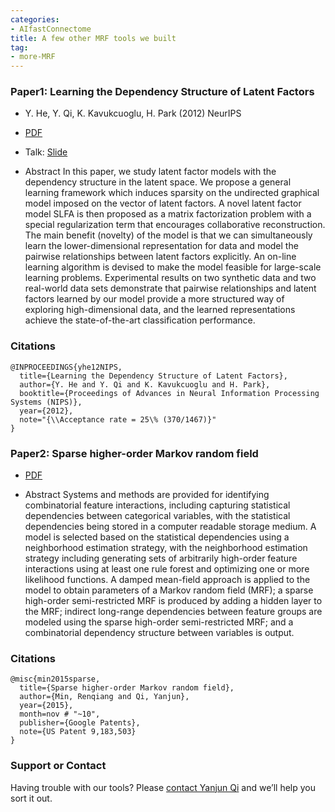 ```yaml
---
categories:
- AIfastConnectome
title: A few other MRF tools we built 
tag:
- more-MRF 
---
```



### Paper1: Learning the Dependency Structure of Latent Factors
+ Y. He, Y. Qi, K. Kavukcuoglu, H. Park (2012) NeurIPS 
+ [PDF](https://papers.nips.cc/paper/4636-learning-the-dependency-structure-of-latent-factors)
+ Talk: [Slide](http://www.cs.cmu.edu/~qyj/papersA08/12-talk-ecml2012-qyj.pdf)

+ Abstract
In this paper, we study latent factor models with the dependency structure in the latent space. We propose a general learning framework which induces sparsity on the undirected graphical model imposed on the vector of latent factors. A novel latent factor model SLFA is then proposed as a matrix factorization problem with a special regularization term that encourages collaborative reconstruction. The main benefit (novelty) of the model is that we can simultaneously learn the lower-dimensional representation for data and model the pairwise relationships between latent factors explicitly. An on-line learning algorithm is devised to make the model feasible for large-scale learning problems. Experimental results on two synthetic data and two real-world data sets demonstrate that pairwise relationships and latent factors learned by our model provide a more structured way of exploring high-dimensional data, and the learned representations achieve the state-of-the-art classification performance.

### Citations

```
@INPROCEEDINGS{yhe12NIPS,
  title={Learning the Dependency Structure of Latent Factors},
  author={Y. He and Y. Qi and K. Kavukcuoglu and H. Park},
  booktitle={Proceedings of Advances in Neural Information Processing Systems (NIPS)},
  year={2012},
  note="{\\Acceptance rate = 25\% (370/1467)}"
}
```


### Paper2: Sparse higher-order Markov random field
+ [PDF](https://patents.google.com/patent/US9183503B2/en)

+ Abstract
Systems and methods are provided for identifying combinatorial feature interactions, including capturing statistical dependencies between categorical variables, with the statistical dependencies being stored in a computer readable storage medium. A model is selected based on the statistical dependencies using a neighborhood estimation strategy, with the neighborhood estimation strategy including generating sets of arbitrarily high-order feature interactions using at least one rule forest and optimizing one or more likelihood functions. A damped mean-field approach is applied to the model to obtain parameters of a Markov random field (MRF); a sparse high-order semi-restricted MRF is produced by adding a hidden layer to the MRF; indirect long-range dependencies between feature groups are modeled using the sparse high-order semi-restricted MRF; and a combinatorial dependency structure between variables is output.


### Citations

```
@misc{min2015sparse,
  title={Sparse higher-order Markov random field},
  author={Min, Renqiang and Qi, Yanjun},
  year={2015},
  month=nov # "~10",
  publisher={Google Patents},
  note={US Patent 9,183,503}
}
```


### Support or Contact

Having trouble with our tools? Please [contact Yanjun Qi](mailto:yq2h@virginia.edu) and we’ll help you sort it out.
